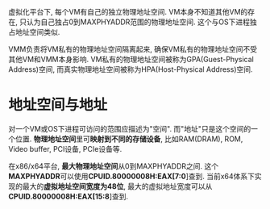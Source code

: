 虚拟化平台下, 每个VM有自己的独立物理地址空间. VM本身不知道其他VM的存在, 只认为自己独占0到MAXPHYADDR范围的物理地址空间. 这个与OS下进程独占地址空间类似. 

VMM负责将VM私有的物理地址空间隔离起来, 确保VM私有的物理地址空间不受其他VM和VMM本身影响. VM私有的物理地址空间被称为GPA(Guest\-Physical Address)空间, 而真实物理地址空间被称为HPA(Host\-Physical Address)空间.

# 地址空间与地址

对一个VM或OS下进程可访问的范围应描述为"空间". 而"地址"只是这个空间的一个位置. **物理地址空间**里可**映射到不同的存储设备**, 比如RAM(DRAM), ROM, Video buffer, PCI设备, PCIe设备等.

在x86/x64平台, **最大物理地址空间**从0到MAXPHYADDR之间. 这个**MAXPHYADDR**可以使用**CPUID.80000008H:EAX[7:0**]查到. 当前x64体系下实现的最大的**虚拟地址空间宽度为48位**, 最大的虚拟地址宽度可以从**CPUID.80000008H:EAX[15:8**]查到.